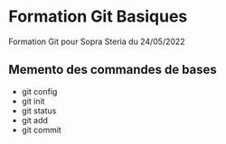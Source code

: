 # Formation Git Basiques

Formation Git pour Sopra Steria du 24/05/2022

## Memento des commandes de bases

* git config
* git init
* git status
* git add
* git commit
